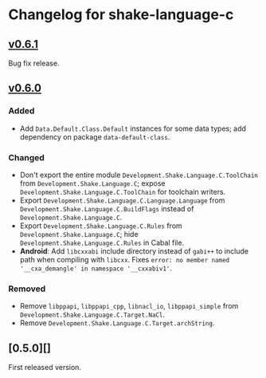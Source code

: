 # Changelog for shake-language-c

## [v0.6.1][]

Bug fix release.

## [v0.6.0][]

### Added

* Add `Data.Default.Class.Default` instances for some data types; add dependency on package `data-default-class`.

### Changed

* Don't export the entire module `Development.Shake.Language.C.ToolChain` from `Development.Shake.Language.C`; expose `Development.Shake.Language.C.ToolChain` for toolchain writers.
* Export `Development.Shake.Language.C.Language.Language` from `Development.Shake.Language.C.BuildFlags` instead of `Development.Shake.Language.C`.
* Export `Development.Shake.Language.C.Rules` from `Development.Shake.Language.C`; hide `Development.Shake.Language.C.Rules` in Cabal file.
* **Android**: Add `libcxxabi` include directory instead of `gabi++` to include path when compiling with `libcxx`. Fixes `error: no member named '__cxa_demangle' in namespace '__cxxabiv1'`.

### Removed

* Remove `libppapi`, `libppapi_cpp`, `libnacl_io`, `libppapi_simple` from `Development.Shake.Language.C.Target.NaCl`.
* Remove `Development.Shake.Language.C.Target.archString`.

## [0.5.0][]

First released version.

[v0.6.1]: https://github.com/samplecount/shake-language-c/tree/v0.6.1
[v0.6.0]: https://github.com/samplecount/shake-language-c/tree/v0.6.0
[v0.5.0]: https://github.com/samplecount/shake-language-c/tree/v0.5.0
